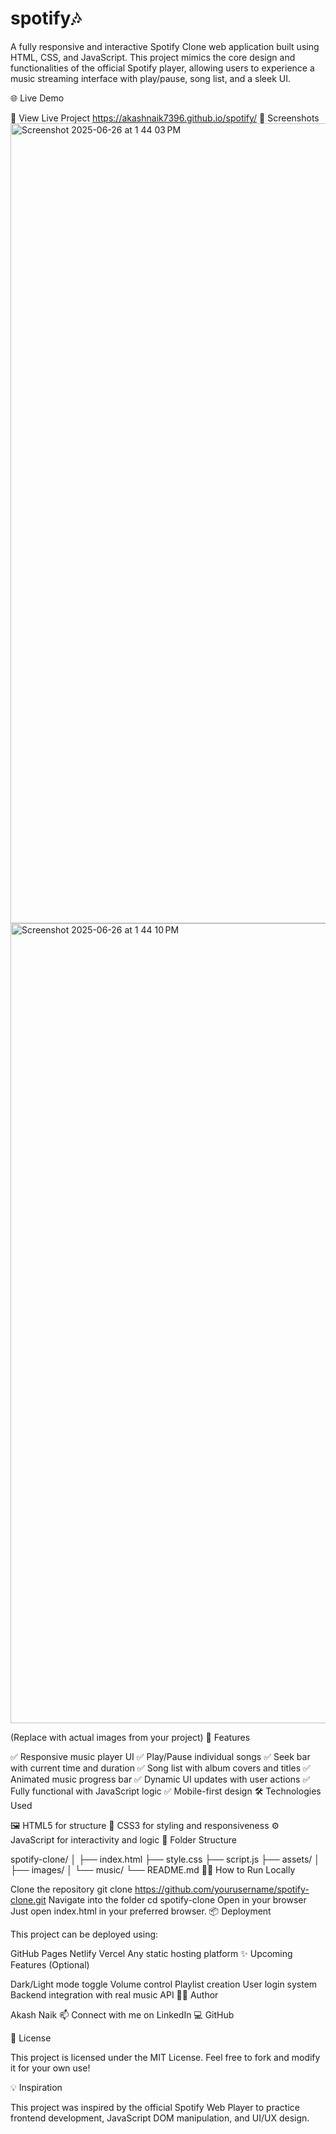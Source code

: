 # spotify🎶
A fully responsive and interactive Spotify Clone web application built using HTML, CSS, and JavaScript. This project mimics the core design and functionalities of the official Spotify player, allowing users to experience a music streaming interface with play/pause, song list, and a sleek UI.


🌐 Live Demo

🔗 View Live Project
https://akashnaik7396.github.io/spotify/
📸 Screenshots
<img width="1280" alt="Screenshot 2025-06-26 at 1 44 03 PM" src="https://github.com/user-attachments/assets/a837fa59-5a45-454b-9142-f1af65b46ec2" />
<img width="1280" alt="Screenshot 2025-06-26 at 1 44 10 PM" src="https://github.com/user-attachments/assets/a6376c08-5df0-4619-b1f1-c7cbb499fdbe" />




(Replace with actual images from your project)
🚀 Features

✅ Responsive music player UI
✅ Play/Pause individual songs
✅ Seek bar with current time and duration
✅ Song list with album covers and titles
✅ Animated music progress bar
✅ Dynamic UI updates with user actions
✅ Fully functional with JavaScript logic
✅ Mobile-first design
🛠️ Technologies Used

🖼️ HTML5 for structure
🎨 CSS3 for styling and responsiveness
⚙️ JavaScript for interactivity and logic
📁 Folder Structure

spotify-clone/
│
├── index.html
├── style.css
├── script.js
├── assets/
│   ├── images/
│   └── music/
└── README.md
🧑‍💻 How to Run Locally

Clone the repository
git clone https://github.com/yourusername/spotify-clone.git
Navigate into the folder
cd spotify-clone
Open in your browser
Just open index.html in your preferred browser.
📦 Deployment

This project can be deployed using:

GitHub Pages
Netlify
Vercel
Any static hosting platform
✨ Upcoming Features (Optional)

Dark/Light mode toggle
Volume control
Playlist creation
User login system
Backend integration with real music API
🙋‍♂️ Author

Akash Naik
📫 Connect with me on LinkedIn
💻 GitHub

📜 License

This project is licensed under the MIT License.
Feel free to fork and modify it for your own use!

💡 Inspiration

This project was inspired by the official Spotify Web Player to practice frontend development, JavaScript DOM manipulation, and UI/UX design.

